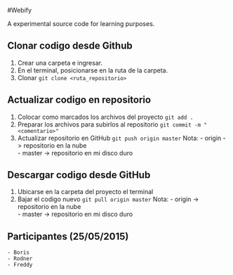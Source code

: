 #Webify

A experimental source code for learning purposes.

## Clonar codigo desde Github

1. Crear una carpeta e ingresar.
2. En el terminal, posicionarse en la ruta de la carpeta.
3. Clonar
    `git clone <ruta_repositorio>`


## Actualizar codigo en repositorio
1. Colocar como marcados los archivos del proyecto
    `git add .`
2. Preparar los archivos para subirlos al repositorio
    `git commit -m "<comentario>"`
3. Actualizar repositorio en GitHub
    `git push origin master`
    Nota:
        - origin -> repositorio en la nube  
        - master -> repositorio en mi disco duro

## Descargar codigo desde GitHub
1. Ubicarse en la carpeta del proyecto el terminal
2. Bajar el codigo nuevo
    `git pull origin master`
    Nota:
        - origin -> repositorio en la nube  
        - master -> repositorio en mi disco duro

## Participantes (25/05/2015)
    - Boris
    - Rodner
    - Freddy
